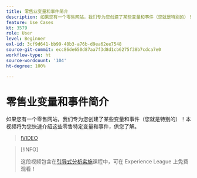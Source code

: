 ```yaml
---
title: 零售业变量和事件简介
description: 如果您有一个零售网站，我们专为您创建了某些变量和事件（您就是特别的）！本视频将为您快速介绍这些零售特定变量和事件，供您了解。
feature: Use Cases
kt: 3579
role: User
level: Beginner
exl-id: 3cf9d641-bb99-40b3-a76b-d9ea62ee7548
source-git-commit: ecc86de650d87aa7f3d8d1cb6275f38b7cdca7e0
workflow-type: ht
source-wordcount: '104'
ht-degree: 100%

---
```


# 零售业变量和事件简介

如果您有一个零售网站，我们专为您创建了某些变量和事件（您就是特别的）！本视频将为您快速介绍这些零售特定变量和事件，供您了解。

>[!VIDEO](https://video.tv.adobe.com/v/28750/?quality=12&learn=on)

>[!INFO]
>
> 这段视频包含在[引导式分析实施](https://experienceleague.adobe.com/?recommended=Analytics-D-1-2019.1)课程中，可在 Experience League 上免费观看！
